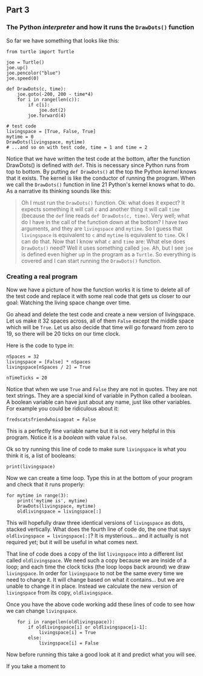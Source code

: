 ## Part 3


### The Python *interpreter* and how it runs the `DrawDots()` function


So far we have something that looks like this:

```
from turtle import Turtle

joe = Turtle()
joe.up()
joe.pencolor("blue")
joe.speed(0)

def DrawDots(c, time):
    joe.goto(-200, 200 - time*4)
    for i in range(len(c)):
        if c[i]: 
            joe.dot(2)
        joe.forward(4)

# test code
livingspace = [True, False, True]
mytime = 0
DrawDots(livingspace, mytime)
# ...and so on with test code, time = 1 and time = 2
```

Notice that we have written the test code at the bottom, after the function DrawDots() is defined with `def`. 
This is necessary 
since Python runs from top to bottom. By putting `def DrawDots()` at the top the Python *kernel* knows that it
exists. The kernel is like the conductor of running the program. When we call the `DrawDots()` function in line 21 
Python's kernel knows what to do. As a narrative its thinking sounds like this: 

> Oh I must run the `DrawDots()` function. Ok: what does it expect? It expects something it will call `c` and
> another thing it will call `time` (because the `def` line reads `def DrawDots(c, time)`. Very well; what do 
> I have in the call of the function down at the bottom? I have two arguments, and they are `livingspace` and
> `mytime`. So I guess that `livingspace` is equivalent to `c` and `mytime` is equivalent to `time`. Ok I can do 
> that. Now that I know what `c` and `time` are: What else does `DrawDots()` need? Well it uses something called
> `joe`. Ah, but I see `joe` is defined even higher up in the program as a `Turtle`. So everything is covered and
> I can start running the `DrawDots()` function.

### Creating a real program

Now we have a picture of how the function works it is time to delete all of the test code and replace it 
with some real code that gets us closer to our goal: Watching the living space change over time. 


Go ahead and delete the test code and create a new version of livingspace. Let us make it 32 spaces across, 
all of them `False` except the middle space which will be `True`. Let us also decide that time will go forward
from zero to 19, so there will be 20 ticks on our time clock. 


Here is the code to type in: 

```
nSpaces = 32
livingspace = [False] * nSpaces
livingspace[nSpaces / 2] = True

nTimeTicks = 20
```

Notice that when we use `True` and `False` they are not in quotes. They are not text strings. They are a special
kind of variable in Python called a boolean. A boolean variable can have just about any name, just like other 
variables. For example you could be ridiculous about it: 

```
fredscatsfriendwhoisagoat = False
```

This is a perfectly fine variable name but it is not very helpful in this program. Notice it is a *boolean* with 
value `False`. 

Ok so try running this line of code to make sure `livingspace` is what you think it is, a list of booleans: 

```
print(livingspace)
```

Now we can create a time loop. Type this in at the bottom of your program and check that it runs properly:

```
for mytime in range(3):
    print('mytime is', mytime)
    DrawDots(livingspace, mytime)
    oldlivingspace = livingspace[:]
```

This will hopefully draw three identical versions of `livingspace` as dots, stacked vertically. What does the fourth
line of code do, the one that says `oldlivingspace = livingspace[:]`? It is mysterious... and it actually is not 
required yet; but it will be useful in what comes next. 


That line of code does a copy of the list `livingspace` into a different list called `oldlivingspace`. We need such a copy
because we are inside of a loop; and each time the clock ticks (the loop loops back around) we draw `livingspace`. In order
for `livingspace` to not be the same every time we need to change it. It will change based on what it contains... but we 
are unable to change it in place. Instead we calculate the new version of `livingspace` from its copy, `oldlivingspace`. 


Once you have the above code working add these lines of code to see how we can change `livingspace`. 

```
    for i in range(len(oldlivingspace)):
        if oldlivingspace[i] or oldlivingspace[i-1]: 
            livingspace[i] = True
        else:
            livingspace[i] = False
```

Now before running this take a good look at it and predict what you will see. 

If you take a moment to 
